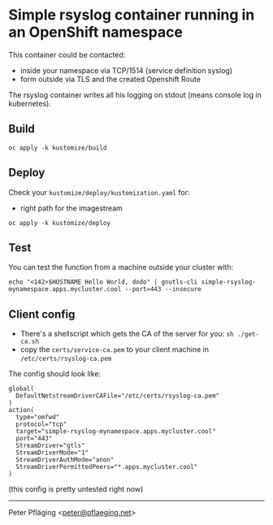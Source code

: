 # Simple rsyslog container running in an OpenShift namespace

This container could be contacted:

- inside your namespace via TCP/1514 (service definition syslog)
- form outside via TLS and the created Openshift Route

The rsyslog container writes all his logging on stdout (means console log in kubernetes).

## Build

```shell
oc apply -k kustomize/build
```

## Deploy

Check your `kustomize/deploy/kustomization.yaml` for:

- right path for the imagestream

```shell
oc apply -k kustomize/deploy
```

## Test

You can test the function from a machine outside your cluster with:

```shell
echo "<142>$HOSTNAME Hello World, dodo" | gnutls-cli simple-rsyslog-mynamespace.apps.mycluster.cool --port=443 --insecure
```

## Client config

- There's a shellscript which gets the CA of the server for you: `sh ./get-ca.sh`
- copy the `certs/service-ca.pem` to your client machine in `/etc/certs/rsyslog-ca.pem`

The config should look like:

```config
global(
  DefaultNetstreamDriverCAFile="/etc/certs/rsyslog-ca.pem"
)
action(
  type="omfwd"
  protocol="tcp"
  target="simple-rsyslog-mynamespace.apps.mycluster.cool"
  port="443"
  StreamDriver="gtls"
  StreamDriverMode="1"
  StreamDriverAuthMode="anon"
  StreamDriverPermittedPeers="*.apps.mycluster.cool"
)
```

(this config is pretty untested right now)

---
Peter Pfläging <<peter@pflaeging.net>>